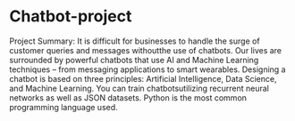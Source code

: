 # Chatbot-project

Project Summary: It is difficult for 
businesses to handle the surge of 
customer queries and messages 
withoutthe use of chatbots. Our lives 
are surrounded by powerful chatbots 
that use AI and Machine Learning 
techniques – from messaging 
applications to smart wearables. 
Designing a chatbot is based 
on three principles: Artificial 
Intelligence, Data Science, and Machine 
Learning. You can train 
chatbotsutilizing recurrent neural 
networks as well as JSON datasets. 
Python is the most common programming 
language used.
